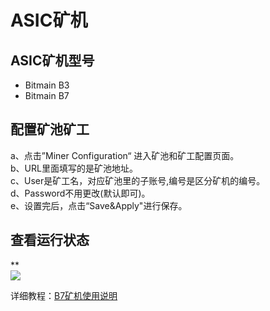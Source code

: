 # ASIC矿机

## ASIC矿机型号

- Bitmain B3
- Bitmain B7

## **配置矿池矿工**

a、点击”Miner Configuration“ 进入矿池和矿工配置页面。<br />b、URL里面填写的是矿池地址。<br />c、User是矿工名，对应矿池里的子账号,编号是区分矿机的编号。<br />d、Password不用更改(默认即可)。<br />e、设置完后，点击“Save&Apply"进行保存。

## 查看运行状态
**<br />![](https://cdn.8btc.com/wp-content/uploads/2019/08/201908260306573261.png)

详细教程：[B7矿机使用说明](https://support.bitmain.com/hc/zh-cn/articles/360020739874-B7%E7%9F%BF%E6%9C%BA%E4%BD%BF%E7%94%A8%E8%AF%B4%E6%98%8E)
